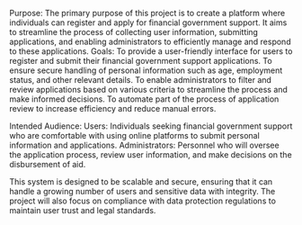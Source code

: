 Purpose: The primary purpose of this project is to create a platform where individuals can register and apply for financial government support. 
         It aims to streamline the process of collecting user information, submitting applications, and enabling administrators to efficiently manage and respond to these applications.
Goals:
       To provide a user-friendly interface for users to register and submit their financial government support applications.
       To ensure secure handling of personal information such as age, employment status, and other relevant details.
       To enable administrators to filter and review applications based on various criteria to streamline the process and make informed decisions.
       To automate part of the process of application review to increase efficiency and reduce manual errors.
       
Intended Audience:
       Users: Individuals seeking financial government support who are comfortable with using online platforms to submit personal information and applications.
       Administrators: Personnel who will oversee the application process, review user information, and make decisions on the disbursement of aid.
       
This system is designed to be scalable and secure, ensuring that it can handle a growing number of users and sensitive data with integrity. 
 The project will also focus on compliance with data protection regulations to maintain user trust and legal standards.

